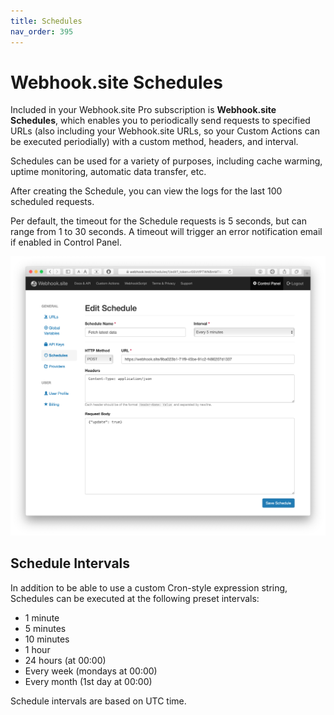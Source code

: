 ```yaml
---
title: Schedules
nav_order: 395
---
```


# Webhook.site Schedules

Included in your Webhook.site Pro subscription is **Webhook.site Schedules**, which enables you to periodically send requests to specified URLs (also including your Webhook.site URLs, so your Custom Actions can be executed periodially) with a custom method, headers, and interval.

Schedules can be used for a variety of purposes, including cache warming, uptime monitoring, automatic data transfer, etc.

After creating the Schedule, you can view the logs for the last 100 scheduled requests.

Per default, the timeout for the Schedule requests is 5 seconds, but can range from 1 to 30 seconds. A timeout will trigger an error notification email if enabled in Control Panel.

![Schedules editor](/images/schedules-editor.png)

## Schedule Intervals

In addition to be able to use a custom Cron-style expression string, Schedules can be executed at the following preset intervals:

* 1 minute
* 5 minutes
* 10 minutes
* 1 hour
* 24 hours (at 00:00)
* Every week (mondays at 00:00)
* Every month (1st day at 00:00)

Schedule intervals are based on UTC time.